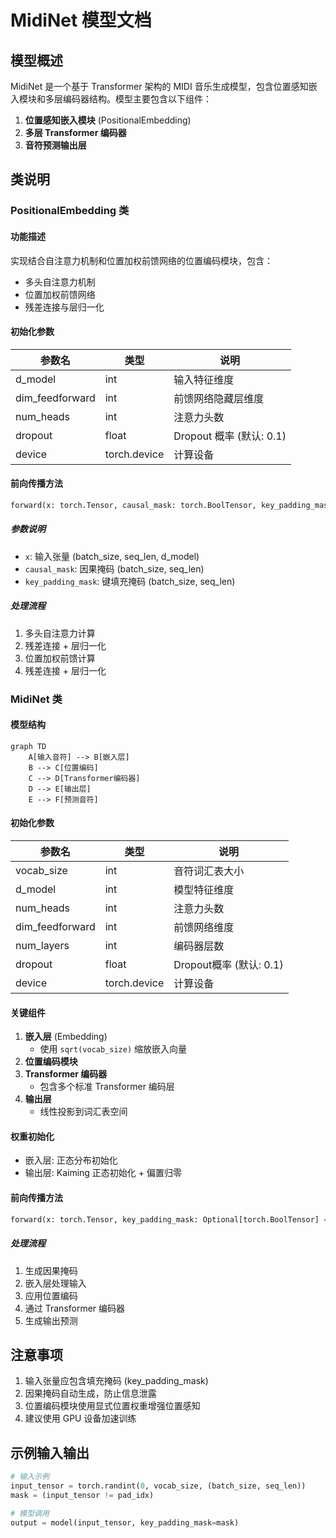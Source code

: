 # MidiNet 模型文档
## 模型概述
MidiNet 是一个基于 Transformer 架构的 MIDI 音乐生成模型，包含位置感知嵌入模块和多层编码器结构。模型主要包含以下组件：

1. **位置感知嵌入模块** (PositionalEmbedding)
2. **多层 Transformer 编码器**
3. **音符预测输出层**

## 类说明
### PositionalEmbedding 类
#### 功能描述
实现结合自注意力机制和位置加权前馈网络的位置编码模块，包含：
- 多头自注意力机制
- 位置加权前馈网络
- 残差连接与层归一化

#### 初始化参数
| 参数名 | 类型 | 说明 |
| - | - | - |
| d_model | int | 输入特征维度 |
| dim_feedforward | int | 前馈网络隐藏层维度 |
| num_heads | int | 注意力头数 |
| dropout | float | Dropout 概率 (默认: 0.1) |
| device | torch.device | 计算设备 |

#### 前向传播方法
```python
forward(x: torch.Tensor, causal_mask: torch.BoolTensor, key_padding_mask: Optional[torch.BoolTensor] = None) -> torch.Tensor
```
##### 参数说明
- `x`: 输入张量 (batch_size, seq_len, d_model)
- `causal_mask`: 因果掩码 (batch_size, seq_len)
- `key_padding_mask`: 键填充掩码 (batch_size, seq_len)

##### 处理流程
1. 多头自注意力计算
2. 残差连接 + 层归一化
3. 位置加权前馈计算
4. 残差连接 + 层归一化

### MidiNet 类
#### 模型结构
```mermaid
graph TD
    A[输入音符] --> B[嵌入层]
    B --> C[位置编码]
    C --> D[Transformer编码器]
    D --> E[输出层]
    E --> F[预测音符]
```

#### 初始化参数
| 参数名 | 类型 | 说明 |
|--------|------|------|
| vocab_size | int | 音符词汇表大小 |
| d_model | int | 模型特征维度 |
| num_heads | int | 注意力头数 |
| dim_feedforward | int | 前馈网络维度 |
| num_layers | int | 编码器层数 |
| dropout | float | Dropout概率 (默认: 0.1) |
| device | torch.device | 计算设备 |

#### 关键组件
1. **嵌入层** (Embedding)
   - 使用 `sqrt(vocab_size)` 缩放嵌入向量
2. **位置编码模块**
3. **Transformer 编码器**
   - 包含多个标准 Transformer 编码层
4. **输出层**
   - 线性投影到词汇表空间

#### 权重初始化
- 嵌入层: 正态分布初始化
- 输出层: Kaiming 正态初始化 + 偏置归零

#### 前向传播方法
```python
forward(x: torch.Tensor, key_padding_mask: Optional[torch.BoolTensor] = None)
```
##### 处理流程
1. 生成因果掩码
2. 嵌入层处理输入
3. 应用位置编码
4. 通过 Transformer 编码器
5. 生成输出预测

## 注意事项
1. 输入张量应包含填充掩码 (key_padding_mask)
2. 因果掩码自动生成，防止信息泄露
3. 位置编码模块使用显式位置权重增强位置感知
4. 建议使用 GPU 设备加速训练

## 示例输入输出
```python
# 输入示例
input_tensor = torch.randint(0, vocab_size, (batch_size, seq_len))
mask = (input_tensor != pad_idx)

# 模型调用
output = model(input_tensor, key_padding_mask=mask)
```
